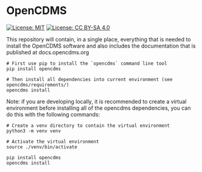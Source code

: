 # OpenCDMS

[![License: MIT](https://img.shields.io/badge/License-MIT-yellow.svg)](https://opensource.org/licenses/MIT) [![License: CC BY-SA 4.0](https://img.shields.io/badge/License-CC%20BY--SA%204.0-lightgrey.svg)](https://creativecommons.org/licenses/by-sa/4.0/)

This repository will contain, in a single place, everything that is needed to install the OpenCDMS software and also includes the documentation that is published at docs.opencdms.org

```
# First use pip to install the `opencdms` command line tool
pip install opencdms

# Then install all dependencies into current environment (see opencdms/requirements/)
opencdms install

```

Note: if you are developing locally, it is recommended to create a virtual environment before installing all of the opencdms dependencies, you can do this with the following commands:
```
# Create a venv directory to contain the virtual environment
python3 -m venv venv

# Activate the virtual environment
source ./venv/bin/activate

pip install opencdms
opencdms install

```
